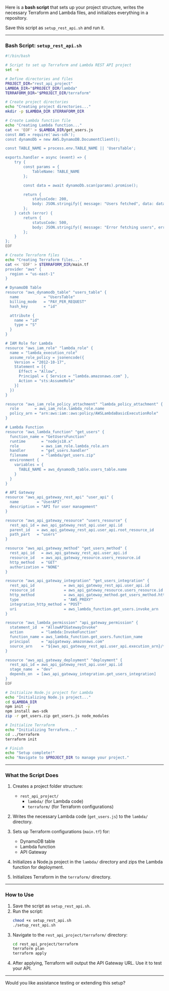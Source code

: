 Here is a **bash script** that sets up your project structure, writes the necessary Terraform and Lambda files, and initializes everything in a repository. 

Save this script as `setup_rest_api.sh` and run it.

---

### **Bash Script: `setup_rest_api.sh`**
```bash
#!/bin/bash

# Script to set up Terraform and Lambda REST API project
set -e

# Define directories and files
PROJECT_DIR="rest_api_project"
LAMBDA_DIR="$PROJECT_DIR/lambda"
TERRAFORM_DIR="$PROJECT_DIR/terraform"

# Create project directories
echo "Creating project directories..."
mkdir -p $LAMBDA_DIR $TERRAFORM_DIR

# Create Lambda function file
echo "Creating Lambda function..."
cat << 'EOF' > $LAMBDA_DIR/get_users.js
const AWS = require('aws-sdk');
const dynamoDb = new AWS.DynamoDB.DocumentClient();

const TABLE_NAME = process.env.TABLE_NAME || 'UsersTable';

exports.handler = async (event) => {
    try {
        const params = {
            TableName: TABLE_NAME
        };

        const data = await dynamoDb.scan(params).promise();

        return {
            statusCode: 200,
            body: JSON.stringify({ message: "Users fetched", data: data.Items }),
        };
    } catch (error) {
        return {
            statusCode: 500,
            body: JSON.stringify({ message: "Error fetching users", error: error.message }),
        };
    }
};
EOF

# Create Terraform files
echo "Creating Terraform files..."
cat << 'EOF' > $TERRAFORM_DIR/main.tf
provider "aws" {
  region = "us-east-1"
}

# DynamoDB Table
resource "aws_dynamodb_table" "users_table" {
  name           = "UsersTable"
  billing_mode   = "PAY_PER_REQUEST"
  hash_key       = "id"

  attribute {
    name = "id"
    type = "S"
  }
}

# IAM Role for Lambda
resource "aws_iam_role" "lambda_role" {
  name = "lambda_execution_role"
  assume_role_policy = jsonencode({
    Version = "2012-10-17",
    Statement = [{
      Effect = "Allow",
      Principal = { Service = "lambda.amazonaws.com" },
      Action = "sts:AssumeRole"
    }]
  })
}

resource "aws_iam_role_policy_attachment" "lambda_policy_attachment" {
  role       = aws_iam_role.lambda_role.name
  policy_arn = "arn:aws:iam::aws:policy/AWSLambdaBasicExecutionRole"
}

# Lambda Function
resource "aws_lambda_function" "get_users" {
  function_name = "GetUsersFunction"
  runtime       = "nodejs18.x"
  role          = aws_iam_role.lambda_role.arn
  handler       = "get_users.handler"
  filename      = "lambda/get_users.zip"
  environment {
    variables = {
      TABLE_NAME = aws_dynamodb_table.users_table.name
    }
  }
}

# API Gateway
resource "aws_api_gateway_rest_api" "user_api" {
  name        = "UserAPI"
  description = "API for user management"
}

resource "aws_api_gateway_resource" "users_resource" {
  rest_api_id = aws_api_gateway_rest_api.user_api.id
  parent_id   = aws_api_gateway_rest_api.user_api.root_resource_id
  path_part   = "users"
}

resource "aws_api_gateway_method" "get_users_method" {
  rest_api_id   = aws_api_gateway_rest_api.user_api.id
  resource_id   = aws_api_gateway_resource.users_resource.id
  http_method   = "GET"
  authorization = "NONE"
}

resource "aws_api_gateway_integration" "get_users_integration" {
  rest_api_id             = aws_api_gateway_rest_api.user_api.id
  resource_id             = aws_api_gateway_resource.users_resource.id
  http_method             = aws_api_gateway_method.get_users_method.http_method
  type                    = "AWS_PROXY"
  integration_http_method = "POST"
  uri                     = aws_lambda_function.get_users.invoke_arn
}

resource "aws_lambda_permission" "api_gateway_permission" {
  statement_id  = "AllowAPIGatewayInvoke"
  action        = "lambda:InvokeFunction"
  function_name = aws_lambda_function.get_users.function_name
  principal     = "apigateway.amazonaws.com"
  source_arn    = "${aws_api_gateway_rest_api.user_api.execution_arn}/*/*"
}

resource "aws_api_gateway_deployment" "deployment" {
  rest_api_id = aws_api_gateway_rest_api.user_api.id
  stage_name  = "dev"
  depends_on  = [aws_api_gateway_integration.get_users_integration]
}
EOF

# Initialize Node.js project for Lambda
echo "Initializing Node.js project..."
cd $LAMBDA_DIR
npm init -y
npm install aws-sdk
zip -r get_users.zip get_users.js node_modules

# Initialize Terraform
echo "Initializing Terraform..."
cd ../terraform
terraform init

# Finish
echo "Setup complete!"
echo "Navigate to $PROJECT_DIR to manage your project."
```

---

### **What the Script Does**
1. Creates a project folder structure:
   - `rest_api_project/`
     - `lambda/` (for Lambda code)
     - `terraform/` (for Terraform configurations)

2. Writes the necessary Lambda code (`get_users.js`) to the `lambda/` directory.

3. Sets up Terraform configurations (`main.tf`) for:
   - DynamoDB table
   - Lambda function
   - API Gateway

4. Initializes a Node.js project in the `lambda/` directory and zips the Lambda function for deployment.

5. Initializes Terraform in the `terraform/` directory.

---

### **How to Use**
1. Save the script as `setup_rest_api.sh`.
2. Run the script:
   ```bash
   chmod +x setup_rest_api.sh
   ./setup_rest_api.sh
   ```
3. Navigate to the `rest_api_project/terraform/` directory:
   ```bash
   cd rest_api_project/terraform
   terraform plan
   terraform apply
   ```
4. After applying, Terraform will output the API Gateway URL. Use it to test your API.

---

Would you like assistance testing or extending this setup?
